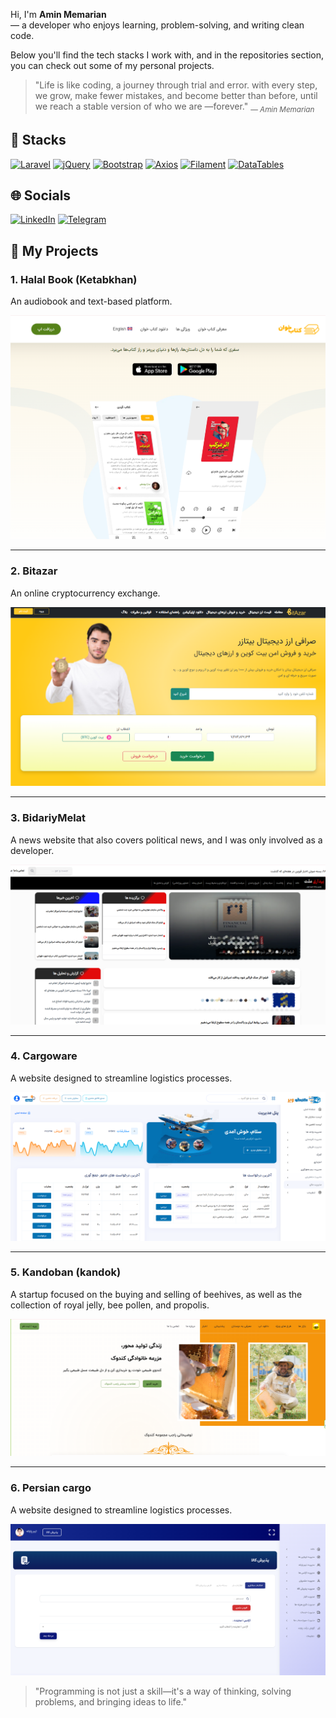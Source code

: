 
Hi, I'm **Amin Memarian**  
— a developer who enjoys learning, problem-solving, and writing clean code.  

Below you'll find the tech stacks I work with, and in the repositories section,  
you can check out some of my personal projects.

> "Life is like coding, a journey through trial and error. 
> with every step, we grow, make fewer mistakes, and become better than before, 
> until we reach a stable version of who we are —forever."
> <sub>— *Amin Memarian*</sub>



## 🧰 Stacks

[![Laravel](https://img.shields.io/badge/Laravel-FF2D20?style=for-the-badge&logo=laravel&logoColor=white)](https://laravel.com)
[![jQuery](https://img.shields.io/badge/jQuery-0769AD?style=for-the-badge&logo=jquery&logoColor=white)](https://jquery.com)
[![Bootstrap](https://img.shields.io/badge/Bootstrap-563D7C?style=for-the-badge&logo=bootstrap&logoColor=white)](https://getbootstrap.com)
[![Axios](https://img.shields.io/badge/Axios-5A29E6?style=for-the-badge&logo=axios&logoColor=white)](https://axios-http.com/)
[![Filament](https://img.shields.io/badge/Filament-181818?style=for-the-badge&logo=filament&logoColor=white)](https://filamentphp.com/)
[![DataTables](https://img.shields.io/badge/DataTables-1A2B34?style=for-the-badge&logo=datatable&logoColor=white)](https://datatables.net/)


## 🌐 Socials

[![LinkedIn](https://img.shields.io/badge/LinkedIn-0A66C2?style=for-the-badge&logo=linkedin&logoColor=white)](https://www.linkedin.com/in/amin-memarian-9b56592b9)
[![Telegram](https://img.shields.io/badge/Telegram-26A5E4?style=for-the-badge&logo=telegram&logoColor=white)](https://t.me/amin_memarian)

## 📝 My Projects

### 1. Halal Book (Ketabkhan)
An audiobook and text-based platform.

![Halal Book Screenshot](screenshots/ketabkhan.png)

---

### 2. Bitazar
An online cryptocurrency exchange.

![Bitazar Screenshot](screenshots/bitazar.png)

---

### 3. BidariyMelat
A news website that also covers political news, and I was only involved as a developer.

![BidariyMelat Screenshot](screenshots/bidariymelatt.png)

---

### 4. Cargoware
A website designed to streamline logistics processes.

![Cargoware Screenshot](screenshots/cargoware.png)

---

### 5. Kandoban (kandok)
A startup focused on the buying and selling of beehives, as well as the collection of royal jelly, bee pollen, and propolis.

![Kandoban Screenshot](screenshots/kandoban.png)

---

### 6. Persian cargo
A website designed to streamline logistics processes.

![Persian Cargo Screenshot](screenshots/persian_cargo.png)

> "Programming is not just a skill—it's a way of thinking, solving problems, and bringing ideas to life."  
